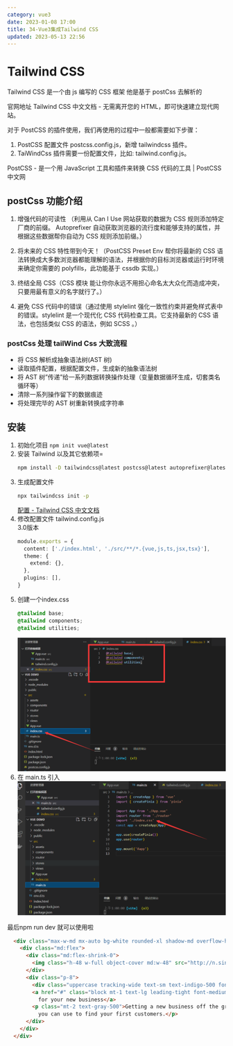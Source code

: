 ```yaml
---
category: vue3
date: 2023-01-08 17:00
title: 34-Vue3集成Tailwind CSS
updated: 2023-05-13 22:56
---
```


# Tailwind CSS

Tailwind CSS 是一个由 js 编写的 CSS 框架 他是基于 postCss 去解析的

官网地址 Tailwind CSS 中文文档 - 无需离开您的 HTML，即可快速建立现代网站。

对于 PostCSS 的插件使用，我们再使用的过程中一般都需要如下步骤：

1. PostCSS 配置文件 postcss.config.js，新增 tailwindcss 插件。
2. TaiWindCss 插件需要一份配置文件，比如: tailwind.config.js。

PostCSS - 是一个用 JavaScript 工具和插件来转换 CSS 代码的工具 | PostCSS 中文网

## postCss 功能介绍

1. 增强代码的可读性 （利用从 Can I Use 网站获取的数据为 CSS 规则添加特定厂商的前缀。 Autoprefixer 自动获取浏览器的流行度和能够支持的属性，并根据这些数据帮你自动为 CSS 规则添加前缀。）

2. 将未来的 CSS 特性带到今天！（PostCSS Preset Env 帮你将最新的 CSS 语法转换成大多数浏览器都能理解的语法，并根据你的目标浏览器或运行时环境来确定你需要的 polyfills，此功能基于 cssdb 实现。）

3. 终结全局 CSS（CSS 模块 能让你你永远不用担心命名太大众化而造成冲突，只要用最有意义的名字就行了。）

4. 避免 CSS 代码中的错误（通过使用 stylelint 强化一致性约束并避免样式表中的错误。stylelint 是一个现代化 CSS 代码检查工具。它支持最新的 CSS 语法，也包括类似 CSS 的语法，例如 SCSS 。）

### postCss 处理 tailWind Css 大致流程

-   将 CSS 解析成抽象语法树(AST 树)
-   读取插件配置，根据配置文件，生成新的抽象语法树
-   将 AST 树”传递”给一系列数据转换操作处理（变量数据循环生成，切套类名循环等）
-   清除一系列操作留下的数据痕迹
-   将处理完毕的 AST 树重新转换成字符串

## 安装

1. 初始化项目
    `npm init vue@latest`
2. 安装 Tailwind 以及其它依赖项=
    ```sh
    npm install -D tailwindcss@latest postcss@latest autoprefixer@latest
    ```
3. 生成配置文件
    ```sh
    npx tailwindcss init -p
    ```
    [配置 - Tailwind CSS 中文文档](https://www.tailwindcss.cn/docs/configuration)
4. 修改配置文件 tailwind.config.js  
    3.0版本
    ```ts
    module.exports = {
      content: ['./index.html', './src/**/*.{vue,js,ts,jsx,tsx}'],
      theme: {
        extend: {},
      },
      plugins: [],
    }
    ```
5. 创建一个index.css
    ```css
    @tailwind base;
    @tailwind components;
    @tailwind utilities;
    ```
    ![](./_images/image-2023-01-08_23-24-18-024-34-Vue3集成Tailwind-CSS.png)
6.  在 main.ts 引入
    ![](./_images/image-2023-01-08_23-26-33-157-34-Vue3集成Tailwind-CSS.png)

最后npm run dev 就可以使用啦

```html
  <div class="max-w-md mx-auto bg-white rounded-xl shadow-md overflow-hidden md:max-w-2xl">
    <div class="md:flex">
      <div class="md:flex-shrink-0">
        <img class="h-48 w-full object-cover md:w-48" src="http://n.sinaimg.cn/translate/20170815/OoVn-fyixtym5144510.jpg" alt="Man looking at item at a store">
      </div>
      <div class="p-8">
        <div class="uppercase tracking-wide text-sm text-indigo-500 font-semibold">Case study</div>
        <a href="#" class="block mt-1 text-lg leading-tight font-medium text-black hover:underline">Finding customers
          for your new business</a>
        <p class="mt-2 text-gray-500">Getting a new business off the ground is a lot of hard work. Here are five ideas
          you can use to find your first customers.</p>
      </div>
    </div>
  </div>
```